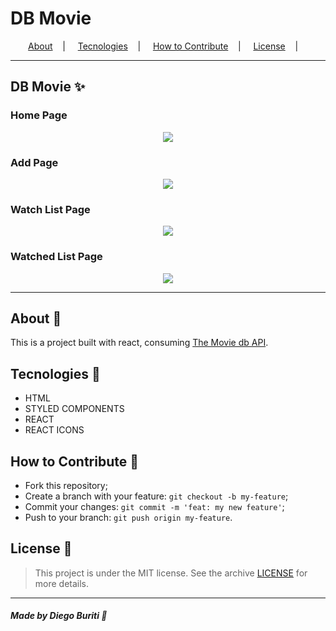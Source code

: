 <h1>DB Movie</h1>

<p align="center">
<a href="#about-memo">About</a>&nbsp;&nbsp;&nbsp; | &nbsp;&nbsp;&nbsp;
<a href="#tecnologies-rocket">Tecnologies</a>&nbsp;&nbsp;&nbsp; | &nbsp;&nbsp;&nbsp;
<a href="#how-to-contribute-">How to Contribute</a>&nbsp;&nbsp;&nbsp; | &nbsp;&nbsp;&nbsp;
<a href="#license-scroll">License</a>&nbsp;&nbsp;&nbsp; | &nbsp;&nbsp;&nbsp;
</p>

---

## DB Movie :sparkles:

### Home Page

<p align="center">
<image src="./src/assets/home_movie.png" />
</p>

### Add Page

<p align="center">
<image src="./src/assets/add_movie.png" />
</p>

### Watch List Page

<p align="center">
<image src="./src/assets/watch_list.png" />
</p>

### Watched List Page

<p align="center">
<image src="./src/assets/watched_page.png" />
</p>

---

## About :memo:

This is a project built with react, consuming [The Movie db API](https://www.themoviedb.org/documentation/api).

## Tecnologies :rocket:

- HTML
- STYLED COMPONENTS
- REACT
- REACT ICONS

## How to Contribute 🤔

- Fork this repository;
- Create a branch with your feature: `git checkout -b my-feature`;
- Commit your changes: `git commit -m 'feat: my new feature'`;
- Push to your branch: `git push origin my-feature`.

## License :scroll:

> This project is under the MIT license. See the archive [LICENSE](LICENSE) for more details.

---

##### Made by Diego Buriti :wave:

